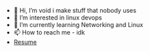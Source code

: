 - 👋 Hi, I’m void i make stuff that nobody uses
- 👀 I’m interested in linux devops
- 🌱 I’m currently learning Networking and Linux
- 📫 How to reach me - idk
- [Resume](https://github.com/THE-L1NUX-USER/resume/blob/main/README.md)
<!---
vo1d-7bin/vo1d-7bin is a ✨ special ✨ repository because its `README.md` (this file) appears on your GitHub profile.
You can click the Preview link to take a look at your changes.
--->
